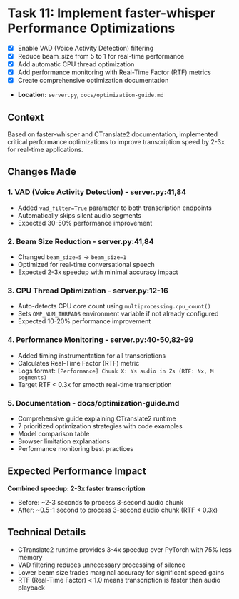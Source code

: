 # Task 11: Implement faster-whisper Performance Optimizations

- [x] Enable VAD (Voice Activity Detection) filtering
- [x] Reduce beam_size from 5 to 1 for real-time performance
- [x] Add automatic CPU thread optimization
- [x] Add performance monitoring with Real-Time Factor (RTF) metrics
- [x] Create comprehensive optimization documentation
- **Location:** `server.py`, `docs/optimization-guide.md`

## Context

Based on faster-whisper and CTranslate2 documentation, implemented critical performance optimizations to improve transcription speed by 2-3x for real-time applications.

## Changes Made

### 1. VAD (Voice Activity Detection) - server.py:41,84
- Added `vad_filter=True` parameter to both transcription endpoints
- Automatically skips silent audio segments
- Expected 30-50% performance improvement

### 2. Beam Size Reduction - server.py:41,84
- Changed `beam_size=5` → `beam_size=1`
- Optimized for real-time conversational speech
- Expected 2-3x speedup with minimal accuracy impact

### 3. CPU Thread Optimization - server.py:12-16
- Auto-detects CPU core count using `multiprocessing.cpu_count()`
- Sets `OMP_NUM_THREADS` environment variable if not already configured
- Expected 10-20% performance improvement

### 4. Performance Monitoring - server.py:40-50,82-99
- Added timing instrumentation for all transcriptions
- Calculates Real-Time Factor (RTF) metric
- Logs format: `[Performance] Chunk X: Ys audio in Zs (RTF: Nx, M segments)`
- Target RTF < 0.3x for smooth real-time transcription

### 5. Documentation - docs/optimization-guide.md
- Comprehensive guide explaining CTranslate2 runtime
- 7 prioritized optimization strategies with code examples
- Model comparison table
- Browser limitation explanations
- Performance monitoring best practices

## Expected Performance Impact

**Combined speedup: 2-3x faster transcription**
- Before: ~2-3 seconds to process 3-second audio chunk
- After: ~0.5-1 second to process 3-second audio chunk (RTF < 0.3x)

## Technical Details

- CTranslate2 runtime provides 3-4x speedup over PyTorch with 75% less memory
- VAD filtering reduces unnecessary processing of silence
- Lower beam size trades marginal accuracy for significant speed gains
- RTF (Real-Time Factor) < 1.0 means transcription is faster than audio playback
